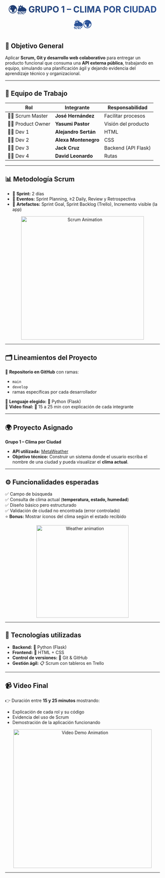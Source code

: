 <h1 align="center">
  <span style="background: linear-gradient(to right, #1e3c72, #2a5298); -webkit-background-clip: text; color: transparent;">
    🌍🌦️ GRUPO 1 – CLIMA POR CIUDAD 🌦️🌍
  </span>
</h1>

## 🎯 Objetivo General  
Aplicar **Scrum, Git y desarrollo web colaborativo** para entregar un producto funcional que consuma una **API externa pública**, trabajando en equipo, simulando una planificación ágil y dejando evidencia del aprendizaje técnico y organizacional.  

---

## 👥 Equipo de Trabajo  

| Rol            | Integrante         | Responsabilidad |
|----------------|-------------------|-----------------|
| 🧑‍💼 Scrum Master | **José Hernández** | Facilitar procesos |
| 👩‍💼 Product Owner | **Yasumi Pastor** | Visión del producto |
| 👨‍💻 Dev 1        | **Alejandro Sertán** | HTML |
| 👩‍💻 Dev 2        | **Alexa Montenegro** | CSS |
| 👨‍💻 Dev 3        | **Jack Cruz**        | Backend (API Flask) |
| 👨‍💻 Dev 4        | **David Leonardo**   | Rutas |

---

## 📊 Metodología Scrum  

- 📅 **Sprint:** 2 días  
- 📝 **Eventos:** Sprint Planning, ≥2 Daily, Review y Retrospectiva  
- 📌 **Artefactos:** Sprint Goal, Sprint Backlog (Trello), Incremento visible (la app)  

<p align="center">
  <img src="https://media.giphy.com/media/dWesBcTLavkZuG35MI/giphy.gif" width="400" alt="Scrum Animation">
</p>

---

## 🗂️ Lineamientos del Proyecto  

🔹 **Repositorio en GitHub** con ramas:  
- `main`  
- `develop`  
- ramas específicas por cada desarrollador  

🔹 **Lenguaje elegido:** 🐍 Python (Flask)  
🔹 **Video final:** 🎥 15 a 25 min con explicación de cada integrante  

---

## 🌍 Proyecto Asignado  

**Grupo 1 – Clima por Ciudad**  
- **API utilizada:** [MetaWeather](https://www.metaweather.com/api/)  
- **Objetivo técnico:** Construir un sistema donde el usuario escriba el nombre de una ciudad y pueda visualizar el **clima actual**.  

---

## ⚙️ Funcionalidades esperadas  

✅ Campo de búsqueda  
✅ Consulta de clima actual (**temperatura, estado, humedad**)  
✅ Diseño básico pero estructurado  
✅ Validación de ciudad no encontrada (error controlado)  
⭐ **Bonus:** Mostrar íconos del clima según el estado recibido  

<p align="center">
  <img src="https://media.giphy.com/media/QBd2kLB5qDmysEXre9/giphy.gif" width="300" alt="Weather animation">
</p>

---

## 🚀 Tecnologías utilizadas  

- **Backend:** 🐍 Python (Flask)  
- **Frontend:** 🎨 HTML + CSS  
- **Control de versiones:** 🧭 Git & GitHub  
- **Gestión ágil:** 📋 Scrum con tableros en Trello  

---

## 📹 Video Final  
👉 Duración entre **15 y 25 minutos** mostrando:  
- Explicación de cada rol y su código  
- Evidencia del uso de Scrum  
- Demostración de la aplicación funcionando  

<p align="center">
  <img src="https://media.giphy.com/media/ZVik7pBtu9dNS/giphy.gif" width="450" alt="Video Demo Animation">
</p>

---
